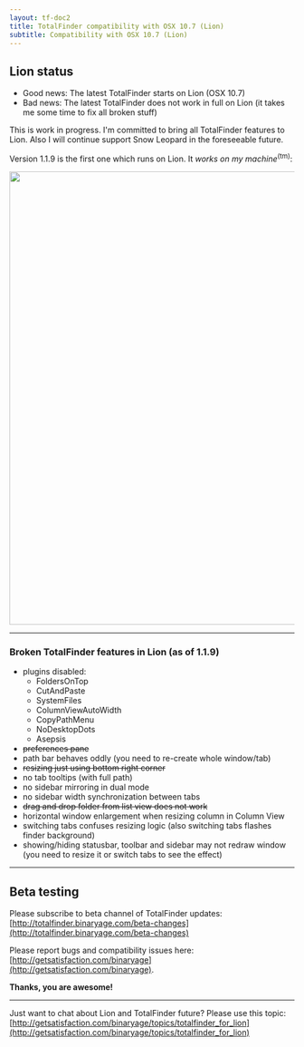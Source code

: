 ```yaml
---
layout: tf-doc2
title: TotalFinder compatibility with OSX 10.7 (Lion)
subtitle: Compatibility with OSX 10.7 (Lion)
---
```


## Lion status

* Good news: The latest TotalFinder starts on Lion (OSX 10.7)
* Bad news: The latest TotalFinder does not work in full on Lion (it takes me some time to fix all broken stuff)

This is work in progress. I'm committed to bring all TotalFinder features to Lion. Also I will continue support Snow Leopard in the foreseeable future.

Version 1.1.9 is the first one which runs on Lion. It _works on my machine_<sup>(tm)</sup>:

<img src="http://dl.dropbox.com/u/559047/totalfinder-on-lion.png" width="800">

---

### Broken TotalFinder features in Lion (as of 1.1.9)

* plugins disabled:
  * FoldersOnTop
  * CutAndPaste
  * SystemFiles
  * ColumnViewAutoWidth
  * CopyPathMenu
  * NoDesktopDots
  * Asepsis
* <strike>preferences pane</strike>
* path bar behaves oddly (you need to re-create whole window/tab)
* <strike>resizing just using bottom right corner</strike>
* no tab tooltips (with full path)
* no sidebar mirroring in dual mode
* no sidebar width synchronization between tabs
* <strike>drag and drop folder from list view does not work</strike>
* horizontal window enlargement when resizing column in Column View
* switching tabs confuses resizing logic (also switching tabs flashes finder background)
* showing/hiding statusbar, toolbar and sidebar may not redraw window (you need to resize it or switch tabs to see the effect)

---

## Beta testing

Please subscribe to beta channel of TotalFinder updates:<br>
[http://totalfinder.binaryage.com/beta-changes](http://totalfinder.binaryage.com/beta-changes)

Please report bugs and compatibility issues here: [http://getsatisfaction.com/binaryage](http://getsatisfaction.com/binaryage).

**Thanks, you are awesome!**

---

Just want to chat about Lion and TotalFinder future? Please use this topic:
[http://getsatisfaction.com/binaryage/topics/totalfinder_for_lion](http://getsatisfaction.com/binaryage/topics/totalfinder_for_lion)
